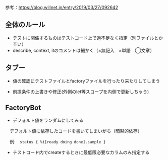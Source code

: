 参考：https://blog.willnet.in/entry/2019/03/27/092642

## 全体のルール
- テストに関係するものはテストコード上で過不足なく指定（別ファイルとか辛い）
- describe, context, itのコメントは細かく（×無記入　×単語　◯文章）

## タブー

- 値の確認にテストファイルとfactoryファイルを行ったり来たりしてしまう

- 前提条件の上書きや修正(外側のlet等スコープを内側で更新しちゃう)

## FactoryBot
- デフォルト値をランダムにしてみる

　デフォルト値に依存したコードを書いてしまいがち（暗黙的依存）

　例:　```status { %i[ready doing done].sample }```

- テストコード内でcreateするときに最低限必要なカラムのみ指定する
